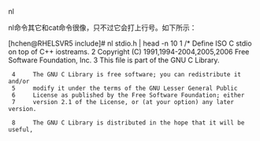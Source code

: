 nl

nl命令其它和cat命令很像，只不过它会打上行号。如下所示：

[hchen@RHELSVR5 include]# nl stdio.h | head -n 10
     1  /* Define ISO C stdio on top of C++ iostreams.
     2     Copyright (C) 1991,1994-2004,2005,2006 Free Software Foundation, Inc.
     3     This file is part of the GNU C Library.

     4     The GNU C Library is free software; you can redistribute it and/or
     5     modify it under the terms of the GNU Lesser General Public
     6     License as published by the Free Software Foundation; either
     7     version 2.1 of the License, or (at your option) any later version.

     8     The GNU C Library is distributed in the hope that it will be useful,
